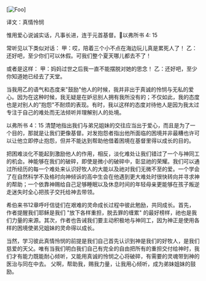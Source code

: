 [![Foo](https://lh3.googleusercontent.com/C3BMvNI3gHvMdtk4LXPvIwgl65XGy3S5uCyx5l79EPBT99tc1t_zHkUwHTxnzgK3beemLChIVJZYxLg=w2880-h1518-rw)]

译文：真情怜悯

惟用爱心说诚实话，凡事长进，连于元首基督。以弗所书 4: 15

常听见以下类似对话：
甲：哎，陪着三个小不点在海边玩儿真是累死人了！
乙： 还好吧，至少你们可以休假。可我们整个夏天哪儿都去不了！

或者是这样：
甲：妈妈过世之后我一直不能摆脱对她的思念！
乙：还好吧，至少你知道她已经去了天堂。

当我用乙的语气和态度来"鼓励"他人的时候，我并非出于真诚的怜悯与无私的爱心。因为在这种时候，我无疑是在妒忌别人拥有我所没有的；不仅如此，我的态度也是对别人的"抱怨"不耐烦的表现。有时，我以这样的态度对待他人是因为我太过专注于自己的难处而无法倾听并理解别人的处境。

以弗所书 4：15 清楚地指出我们与弟兄姐妹的交往应当出于爱心，而且是为了一个目的，那就是让我们更像基督。对发抱怨者指出他所面临的困境并非最糟也许可以让他立即停止抱怨，但并不能达到帮助他借着困境在基督里得以成长的目的。

把困难淡化不能起到激励他人的作用，相反，淡化难处让我们错过了一个与神同工的机会。神能够在我们的破碎，即使是微小的破碎中，彰显祂的荣耀。我们可以通过所经历的每一个难处来认识好牧人的大能以及祂对我们无微不至的爱。一个学会了在自然科学不及格时向神倾诉的高中生会在他遇到更大难处时很快转向并寻求神的帮助；一个依靠神赐给自己足够睡眠以及休息时间的年轻母亲更能够在孩子叛逆走迷失时全心把孩子交托给神去带领。

希伯来书12章呼吁信徒们在艰难的灵命成长过程中彼此勉励，共同成长。首先，作者提醒我们耶稣是我们 "放下各样重担，脱去罪的缠累" 的最好榜样，祂也是我们力量的来源。其次，作者也告诫我们要主动积极地与神同工，因为神正是使用各样的困境使弟兄姐妹的灵命得以成长。

当然，学习彼此真情怜悯的前提是我们自己首先认识到神是我们的好牧人，是我们慈爱的天父。唯有当我们明白我们自己有完全的自由把所有的重担交付给神时，我们才有能力既能耐心倾听，又能用真诚的怜悯之心将破碎，有需要的灵魂带到神的医治与同在中去。
父啊，帮助我，赐我力量，让我用心倾听，成为弟妹姐妹的鼓励。


